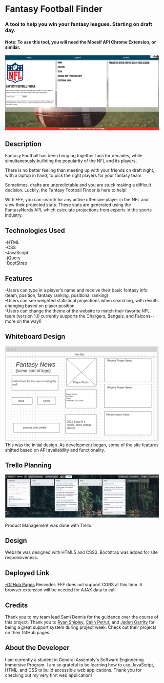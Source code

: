 # Fantasy Football Finder
### A tool to help you win your fantasy leagues. Starting on draft day.
#### Note: To use this tool, you will need the Moesif API Chrome Extension, or similar.

![Fantasy Football Finder](/images/Screen%20Shot%202022-08-25%20at%206.22.38%20PM.png)

## Description

Fantasy Football has been bringing together fans for decades, while simultaneously builiding the popularity of the NFL and its players.

There is no better feeling than meeting up with your friends on draft night, with a laptop in hand, to pick the right players for your fantasy team.

Sometimes, drafts are unpredictable and you are stuck making a difficult decision. Luckily, the Fantasy Football Finder is here to help!

With FFF, you can search for any active offensive player in the NFL and view their projected stats. These stats are generated using the FantasyNerds API, which calculate projections from experts in the sports industry.

## Technologies Used

-HTML <br>
-CSS <br>
-JavaScript <br>
-jQuery <br>
-BootStrap <br>

## Features

-Users can type in a player's name and receive their basic fantasy info (team, position, fantasy ranking, positional ranking) <br>
-Users can see weighted statistical projections when searching, with results changing based on player position <br>
-Users can change the theme of the website to match their favorite NFL team (version 1.0 currently supports the Chargers, Bengals, and Falcons-- more on the way!) <br>

## Whiteboard Design

![Whiteboard](/images/Screen%20Shot%202022-08-25%20at%206.39.16%20PM.png)
This was the initial design. As development began, some of the site features shifted based on API availability and functionality.

## Trello Planning

![Trello](/images/Screen%20Shot%202022-08-25%20at%206.42.26%20PM.png)

Product Management was done with Trello.

## Design

Website was designed with HTML5 and CSS3. Bootstrap was added for site responsiveness.

## Deployed Link

[-GitHub Pages](https://mellisporter.github.io/fantasy-football/)
Reminder: FFF does not support CORS at this time. A browser extension will be needed for AJAX data to call.

## Credits

Thank you to my team lead Sami Dennis for the guidance over the course of this project. Thank you to [Ryan Shipley](https://github.com/ryanshipley), [Calin Petrut](https://github.com/Calinpet), and [Jaden Garrity](https://github.com/MrTowelGuy) for being a great support system during project week. Check out their projects on their GitHub pages.

## About the Developer

I am currently a student in General Assembly's Software Engineering Immersive Program. I am so grateful to be learning how to use JavaScript, HTML, and CSS to build accessible web applications. Thank you for checking out my very first web application!



